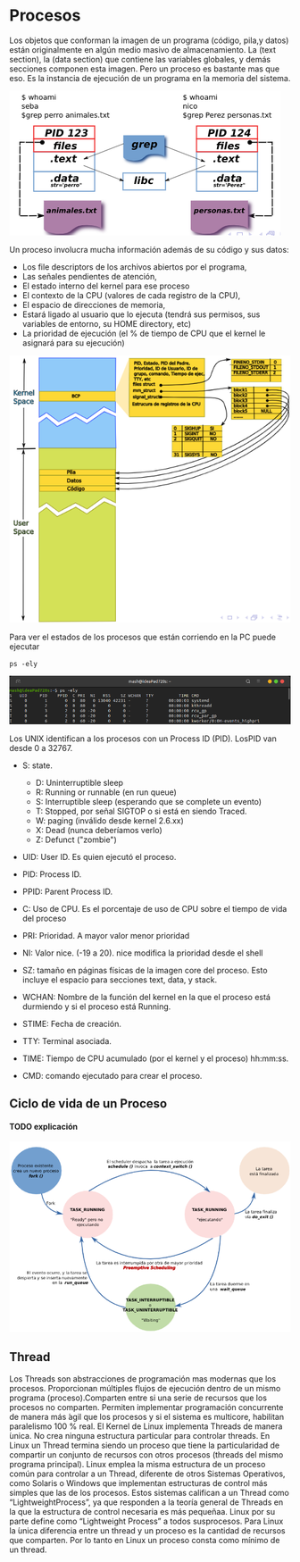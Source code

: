 # Procesos
Los objetos que conforman la imagen de un programa (código, pila,y datos) están originalmente en algún medio masivo de almacenamiento.
La (text section), la (data section) que contiene las variables globales, y demás secciones componen esta imagen. 
Pero un proceso es bastante mas que eso. Es la instancia de ejecución de un programa en la memoria del sistema.

![2 Procesos](https://github.com/nmahnic/Sistemas-Operativos-2022/blob/master/img/procesos1.png)

Un proceso involucra mucha información además de su código y sus datos:
- Los file descriptors de los archivos abiertos por el programa,
- Las señales pendientes de atención,
- El estado interno del kernel para ese proceso
- El contexto de la CPU (valores de cada registro de la CPU),
- El espacio de direcciones de memoria,
- Estará ligado al usuario que lo ejecuta (tendrá sus permisos, sus variables de entorno, su HOME directory, etc)
- La prioridad de ejecución (el % de tiempo de CPU que el kernel le asignará para su ejecución)

![Espacio de memoria de un proceso](https://github.com/nmahnic/Sistemas-Operativos-2022/blob/master/img/procesos2.png)

Para ver el estados de los procesos que están corriendo en la PC puede ejecutar
```
ps -ely
```
![Procesos ](https://github.com/nmahnic/Sistemas-Operativos-2022/blob/master/img/procesos3.png)

Los UNIX identifican a los procesos con un Process ID (PID). LosPID van desde 0 a 32767.
- S: state. 
  - D: Uninterruptible sleep
  - R: Running or runnable (en run queue) 
  - S: Interruptible sleep (esperando que   se complete un evento) 
  - T: Stopped, por señal SIGTOP o si está en siendo Traced.
  - W: paging (inválido desde kernel 2.6.xx) 
  - X: Dead (nunca deberíamos verlo) 
  - Z: Defunct ("zombie") 

- UID: User ID. Es quien ejecutó el proceso. 
- PID: Process ID. 
- PPID: Parent Process ID.
- C: Uso de CPU. Es el porcentaje de uso de CPU sobre el tiempo de vida del proceso
- PRI: Prioridad. A mayor valor menor prioridad
- NI: Valor nice. (-19 a 20). nice modifica la prioridad desde el shell
- SZ: tamaño en páginas físicas de la imagen core del proceso. Esto incluye el espacio para secciones text, data, y stack.
- WCHAN: Nombre de la función del kernel en la que el proceso está durmiendo y si el proceso está Running.
- STIME: Fecha de creación.
- TTY: Terminal asociada.
- TIME: Tiempo de CPU acumulado (por el kernel y el proceso) hh:mm:ss.
- CMD: comando ejecutado para crear el proceso.

## Ciclo de vida de un Proceso 
#### TODO explicación
![Procesos ](https://github.com/nmahnic/Sistemas-Operativos-2022/blob/master/img/procesos4.png)


## Thread
Los Threads son abstracciones de programación mas modernas que los procesos. Proporcionan múltiples flujos de ejecución dentro de un mismo programa (proceso).Comparten entre si una serie de recursos que los procesos no comparten. Permiten implementar programación concurrente de manera más ́agil que los procesos y si el sistema es multicore, habilitan paralelismo 100 % real. El Kernel de Linux implementa Threads de manera ́unica. No crea ninguna estructura particular para controlar threads. En Linux un Thread termina siendo un proceso que tiene la particularidad de compartir un conjunto de recursos con otros procesos (threads del mismo programa principal).
Linux emplea la misma estructura de un proceso común para controlar a un Thread, diferente de otros Sistemas Operativos, como Solaris o Windows que implementan estructuras de control más simples que las de los procesos. Estos  sistemas  califican  a  un  Thread  como  “LightweightProcess”, ya que responden a la teoría general de Threads en la que la estructura de control necesaria es más pequeñaa.
Linux por su parte define como “Lightweight Process” a todos susprocesos. Para Linux la ́unica diferencia entre un thread y un proceso es la cantidad de recursos que comparten. Por lo tanto en Linux un proceso consta como mínimo de un thread.